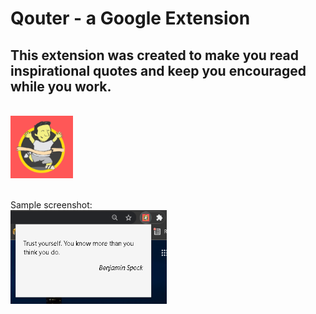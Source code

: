 # Qouter - a Google Extension
## This extension was created to make you read inspirational quotes and keep you encouraged while you work.
<br>
<img src="logo.png" width="100" height="100"> 
<br>
<br>

Sample screenshot: <br>
<img src="ss img.png" width="250" height="150">
